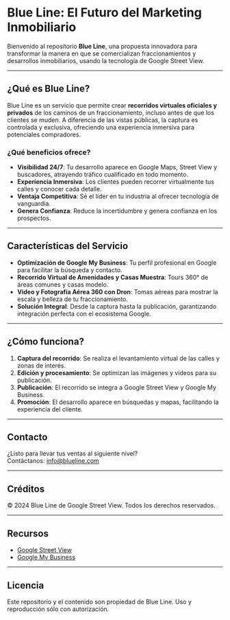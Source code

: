 # Blue Line: El Futuro del Marketing Inmobiliario

Bienvenido al repositorio **Blue Line**, una propuesta innovadora para transformar la manera en que se comercializan fraccionamientos y desarrollos inmobiliarios, usando la tecnología de Google Street View.

---

## ¿Qué es Blue Line?

Blue Line es un servicio que permite crear **recorridos virtuales oficiales y privados** de los caminos de un fraccionamiento, incluso antes de que los clientes se muden. A diferencia de las vistas públicas, la captura es controlada y exclusiva, ofreciendo una experiencia inmersiva para potenciales compradores.

### ¿Qué beneficios ofrece?

- **Visibilidad 24/7**: Tu desarrollo aparece en Google Maps, Street View y buscadores, atrayendo tráfico cualificado en todo momento.
- **Experiencia Inmersiva**: Los clientes pueden recorrer virtualmente tus calles y conocer cada detalle.
- **Ventaja Competitiva**: Sé el líder en tu industria al ofrecer tecnología de vanguardia.
- **Genera Confianza**: Reduce la incertidumbre y genera confianza en los prospectos.

---

## Características del Servicio

- **Optimización de Google My Business**: Tu perfil profesional en Google para facilitar la búsqueda y contacto.
- **Recorrido Virtual de Amenidades y Casas Muestra**: Tours 360° de áreas comunes y casas modelo.
- **Video y Fotografía Aérea 360 con Dron**: Tomas aéreas para mostrar la escala y belleza de tu fraccionamiento.
- **Solución Integral**: Desde la captura hasta la publicación, garantizando integración perfecta con el ecosistema Google.

---

## ¿Cómo funciona?

1. **Captura del recorrido**: Se realiza el levantamiento virtual de las calles y zonas de interés.
2. **Edición y procesamiento**: Se optimizan las imágenes y videos para su publicación.
3. **Publicación**: El recorrido se integra a Google Street View y Google My Business.
4. **Promoción**: El desarrollo aparece en búsquedas y mapas, facilitando la experiencia del cliente.

---

## Contacto

¿Listo para llevar tus ventas al siguiente nivel?  
Contáctanos: [info@blueline.com](mailto:info@blueline.com)

---

## Créditos

&copy; 2024 Blue Line de Google Street View. Todos los derechos reservados.

---

## Recursos

- [Google Street View](https://www.google.com/streetview/)
- [Google My Business](https://www.google.com/business/)

---

## Licencia

Este repositorio y el contenido son propiedad de Blue Line. Uso y reproducción sólo con autorización.
